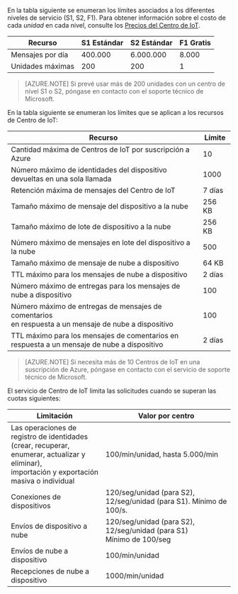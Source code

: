 En la tabla siguiente se enumeran los límites asociados a los diferentes niveles de servicio (S1, S2, F1). Para obtener información sobre el costo de cada *unidad* en cada nivel, consulte los [Precios del Centro de IoT](https://azure.microsoft.com/pricing/details/iot-hub/).

| Recurso | S1 Estándar | S2 Estándar | F1 Gratis |
| -------- | ----------- | ----------- | ------- |
| Mensajes por día | 400\.000 | 6\.000.000 | 8\.000 |
| Unidades máximas | 200 | 200 | 1 |

> [AZURE.NOTE] Si prevé usar más de 200 unidades con un centro de nivel S1 o S2, póngase en contacto con el soporte técnico de Microsoft.

En la tabla siguiente se enumeran los límites que se aplican a los recursos de Centro de IoT:

| Recurso | Límite |
| -------- | ----- |
| Cantidad máxima de Centros de IoT por suscripción a Azure | 10 |
| Número máximo de identidades del dispositivo<br/> devueltas en una sola llamada | 1000 |
| Retención máxima de mensajes del Centro de IoT | 7 días |
| Tamaño máximo de mensaje del dispositivo a la nube | 256 KB |
| Tamaño máximo de lote de dispositivo a la nube | 256 KB |
| Número máximo de mensajes en lote del dispositivo a la nube | 500 |
| Tamaño máximo de mensaje de nube a dispositivo | 64 KB |
| TTL máximo para los mensajes de nube a dispositivo | 2 días |
| Número máximo de entregas para los mensajes de nube a dispositivo <br/> | 100 |
| Número máximo de entregas de mensajes de comentarios <br/> en respuesta a un mensaje de nube a dispositivo | 100 |
| TTL máximo para los mensajes de comentarios en <br/> respuesta a un mensaje de nube a dispositivo | 2 días |

> [AZURE.NOTE] Si necesita más de 10 Centros de IoT en una suscripción de Azure, póngase en contacto con el servicio de soporte técnico de Microsoft.

El servicio de Centro de IoT limita las solicitudes cuando se superan las cuotas siguientes:

| Limitación | Valor por centro |
| -------- | ------------- |
| Las operaciones de registro de identidades <br/> (crear, recuperar, enumerar, actualizar y eliminar), <br/> importación y exportación masiva o individual | 100/min/unidad, hasta 5.000/min |
| Conexiones de dispositivos | 120/seg/unidad (para S2), 12/seg/unidad (para S1). Mínimo de 100/s. |
| Envíos de dispositivo a nube | 120/seg/unidad (para S2), 12/seg/unidad (para S1) <br/> Mínimo de 100/seg |
| Envíos de nube a dispositivo | 100/min/unidad |
| Recepciones de nube a dispositivo | 1000/min/unidad |

<!---HONumber=AcomDC_0629_2016-->